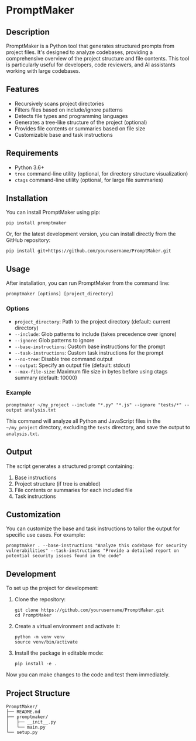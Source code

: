 # PromptMaker

## Description

PromptMaker is a Python tool that generates structured prompts from project files. It's designed to analyze codebases, providing a comprehensive overview of the project structure and file contents. This tool is particularly useful for developers, code reviewers, and AI assistants working with large codebases.

## Features

- Recursively scans project directories
- Filters files based on include/ignore patterns
- Detects file types and programming languages
- Generates a tree-like structure of the project (optional)
- Provides file contents or summaries based on file size
- Customizable base and task instructions

## Requirements

- Python 3.6+
- `tree` command-line utility (optional, for directory structure visualization)
- `ctags` command-line utility (optional, for large file summaries)

## Installation

You can install PromptMaker using pip:

```
pip install promptmaker
```

Or, for the latest development version, you can install directly from the GitHub repository:

```
pip install git+https://github.com/yourusername/PromptMaker.git
```

## Usage

After installation, you can run PromptMaker from the command line:

```
promptmaker [options] [project_directory]
```

### Options

- `project_directory`: Path to the project directory (default: current directory)
- `--include`: Glob patterns to include (takes precedence over ignore)
- `--ignore`: Glob patterns to ignore
- `--base-instructions`: Custom base instructions for the prompt
- `--task-instructions`: Custom task instructions for the prompt
- `--no-tree`: Disable tree command output
- `--output`: Specify an output file (default: stdout)
- `--max-file-size`: Maximum file size in bytes before using ctags summary (default: 10000)

### Example

```
promptmaker ~/my_project --include "*.py" "*.js" --ignore "tests/*" --output analysis.txt
```

This command will analyze all Python and JavaScript files in the `~/my_project` directory, excluding the `tests` directory, and save the output to `analysis.txt`.

## Output

The script generates a structured prompt containing:

1. Base instructions
2. Project structure (if tree is enabled)
3. File contents or summaries for each included file
4. Task instructions

## Customization

You can customize the base and task instructions to tailor the output for specific use cases. For example:

```
promptmaker . --base-instructions "Analyze this codebase for security vulnerabilities" --task-instructions "Provide a detailed report on potential security issues found in the code"
```

## Development

To set up the project for development:

1. Clone the repository:
   ```
   git clone https://github.com/yourusername/PromptMaker.git
   cd PromptMaker
   ```

2. Create a virtual environment and activate it:
   ```
   python -m venv venv
   source venv/bin/activate
   ```

3. Install the package in editable mode:
   ```
   pip install -e .
   ```

Now you can make changes to the code and test them immediately.

## Project Structure

```
PromptMaker/
├── README.md
├── promptmaker/
│   ├── __init__.py
│   └── main.py
└── setup.py
```
